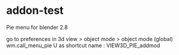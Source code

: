 # addon-test
Pie menu for blender 2.8

go to preferences in 3d view > object mode > object mode (global)
wm.call_menu_pie
U as shortcut
name : VIEW3D_PIE_addmod
